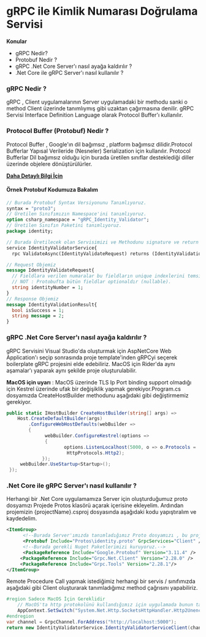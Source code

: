 # gRPC ile Kimlik Numarası Doğrulama Servisi

**Konular**

 - gRPC Nedir?
 - Protobuf Nedir ?
 - gRPC .Net Core Server'ı nasıl ayağa kaldırılır ?
 - .Net Core ile gRPC Server'ı nasıl kullanılır ?

### gRPC Nedir ?

gRPC , Client uygulamalarının Server uygulamadaki bir methodu sanki o method Client üzerinde tanımlıymış gibi uzaktan çağırmasına denilir.
gRPC Servisi Interface Definition Language olarak Protocol Buffer'ı kullanılır.

### Protocol Buffer (Protobuf) Nedir ?

Protocol Buffer , Google'ın dil bağımsız , platform bağımsız dilidir.Protocol Bufferlar Yapısal Verileride (Nesneler) Serialization için kullanılır.
Protocol Bufferlar Dil bağımsız olduğu için burada üretilen sınıflar desteklediği diller üzerinde objelere dönüştürülürler.

[**Daha Detaylı Bilgi İçin**](https://developers.google.com/protocol-buffers/docs/proto3)

#### Örnek Protobuf Kodumuza Bakalım


```protobuf
// Burada Protobuf Syntax Versiyonunu Tanımlıyoruz.
syntax = "proto3";  
// Üretilen Sınıfımızın Namespace'ini tanımlıyoruz.
option csharp_namespace = "gRPC_Identity_Validator";  
// Üretilen Sınıfın Paketini tanımlıyoruz.
package identity;  

// Burada Üretilecek olan Servisimizi ve Methodunu signature ve return value'su ile birlikte tanımlıyoruz.
service IdentityValidatorService{  
  rpc ValidateAsync(IdentityValidateRequest) returns (IdentityValidationResult); }  

// Request Objemiz
message IdentityValidateRequest{  
  // Fieldlara verilen numaralar bu fieldların unique indexlerini temsil ediyor.
  // NOT : Protobufta bütün fieldlar optionaldır (nullable).
  string identityNumber = 1;  
}  
// Response Objemiz
message IdentityValidationResult{  
  bool isSuccess = 1;  
  string message = 2;  
}
```

### gRPC .Net Core Server'ı nasıl ayağa kaldırılır ?

gRPC Servisini Visual Studio'da oluşturmak için AspNetCore Web Application'ı seçip sonrasında proje template'inden gRPCyi seçerek boilerplate gRPC projesini elde edebiliriz.
MacOS için Rider'da aynı aşamalar'ı yaparak aynı şekilde proje oluşturulabilir.

**MacOS için uyarı** : MacOS üzerinde TLS Ip Port binding support olmadığı için Kestrel üzerinde ufak bir değişiklik yapmak gerekiyor.Program.cs dosyamızda CreateHostBuilder methodunu aşağıdaki gibi değiştirmemiz gerekiyor.

```csharp
public static IHostBuilder CreateHostBuilder(string[] args) =>  
    Host.CreateDefaultBuilder(args)  
		.ConfigureWebHostDefaults(webBuilder =>  
        {  
			  webBuilder.ConfigureKestrel(options =>  
			  {  
					 options.ListenLocalhost(5000, o => o.Protocols =  
					  HttpProtocols.Http2);  
			 }); 
	 webBuilder.UseStartup<Startup>();  
 });
```

### .Net Core ile gRPC Server'ı nasıl kullanılır ?

Herhangi bir .Net Core uygulamamıza Server için oluşturduğumuz proto dosyamızı Projede Protos klasörü açarak içerisine ekleyelim.
Ardından projemizin {projectName}.csproj dosyasında aşağıdaki kodu yapıştıralım ve kaydedelim.


```xml
<ItemGroup>  
	  <!--Burada Server'ımızda tanımladığımız Proto dosyamızı , bu proje için Client olarak tanımlıyoruz.-->  
	  <Protobuf Include="Protos\identity.proto" GrpcServices="Client" />  
	  <!--Burada gerekli Nuget Paketlerimizi kuruyoruz.-->  
	  <PackageReference Include="Google.Protobuf" Version="3.11.4" />  
	 <PackageReference Include="Grpc.Net.Client" Version="2.28.0" />  
	 <PackageReference Include="Grpc.Tools" Version="2.28.1"/>  
</ItemGroup>
```

Remote Procedure Call yapmak istediğimiz herhangi bir servis / sınıfımızda aşağıdaki gibi Client oluşturarak tanımladığımız method çağrısını yapabiliriz.


```csharp
#region Sadece MacOS İçin Gereklidir
	// MacOS'ta http protokolünü kullandığımız için uygulamada bunun tanımlamasını yapmamız gerekmekte.
	AppContext.SetSwitch("System.Net.Http.SocketsHttpHandler.Http2UnencryptedSupport", true);  
#endregion
var channel = GrpcChannel.ForAddress("http://localhost:5000");  
return new IdentityValidatorService.IdentityValidatorServiceClient(channel);
```